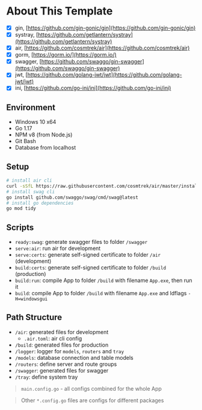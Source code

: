 # About This Template

- [x] gin, [https://github.com/gin-gonic/gin](https://github.com/gin-gonic/gin)
- [x] systray, [https://github.com/getlantern/systray](https://github.com/getlantern/systray)
- [X] air, [https://github.com/cosmtrek/air](https://github.com/cosmtrek/air)
- [x] gorm, [https://gorm.io/](https://gorm.io/)
- [x] swagger, [https://github.com/swaggo/gin-swagger](https://github.com/swaggo/gin-swagger)
- [x] jwt, [https://github.com/golang-jwt/jwt](https://github.com/golang-jwt/jwt)
- [x] ini, [https://github.com/go-ini/ini](https://github.com/go-ini/ini)

## Environment

- Windows 10 x64
- Go 1.17
- NPM v8 (from Node.js)
- Git Bash
- Database from localhost

## Setup

``` bash
# install air cli
curl -sSfL https://raw.githubusercontent.com/cosmtrek/air/master/install.sh | sh -s -- -b $(go env GOPATH)/bin
# install swag cli
go install github.com/swaggo/swag/cmd/swag@latest
# install go dependencies
go mod tidy
```

## Scripts

- `ready:swag`: generate swagger files to folder `/swagger`
- `serve:air`: run air for development
- `serve:certs`: generate self-signed certificate to folder `/air` (development)
- `build:certs`: generate self-signed certificate to folder `/build` (production)
- `build:run`: compile App to folder `/build` with filename `App.exe`, then run it
- `build`: compile App to folder `/build` with filename `App.exe` and ldflags `-H=windowsgui`

## Path Structure

- `/air`: generated files for development
  - `.air.toml`: air cli config
- `/build`: generated files for production
- `/logger`: logger for `models`, `routers` and `tray`
- `/models`: database connection and table models
- `/routers`: define server and route groups
- `/swagger`: generated files for swagger
- `/tray`: define system tray

> `main.config.go` - all configs combined for the whole App

> Other `*.config.go` files are configs for different packages

